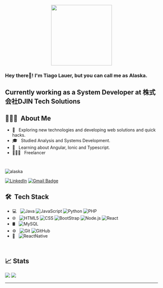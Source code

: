<p align="center">
  <img src="https://github.com/thompsonemerson/thompsonemerson/raw/master/cover-thompson.png" height="200"/>
</p>

<h3> Hey there👋! I'm Tiago Lauer, but you can call me as Alaska.</h2>
<h2> Currently working as a System Developer at 株式会社DJIN Tech Solutions</h2>

## 👨🏻‍💻 &nbsp;About Me 

- 🤔 &nbsp; Exploring new technologies and developing web solutions and quick hacks.
- 🎓 &nbsp; Studied Analysis and Systems Development.
- 💼 &nbsp; Learning about Angular, Ionic and Typescript.
- 👨🏻‍💻 &nbsp; Freelancer 

<br>
<p align="left"> <img src="https://komarev.com/ghpvc/?username=tiagolauer&label=Profile%20views&color=0e75b6&style=flat" alt="alaska" /> </p>

[![LinkedIn](https://img.shields.io/badge/-tiagolauer-blue?style=plastic&logo=linkedin&logoColor=white&link=https://www.linkedin.com/in/tiago-lauer-7601871ab/)](https://www.linkedin.com/in/tiago-lauer-7601871ab/)
[![Gmail Badge](https://img.shields.io/badge/-tiagoestrelalauer@gmail.com-c14438?style=flat-square&logo=Gmail&logoColor=white&link=mailto:tiagoestrelalauer@gmail.com)](mailto:tiagoestrelalauer@gmail.com)


## 🛠 &nbsp;Tech Stack

- 💻 &nbsp;
  ![Java](https://img.shields.io/badge/-Java-333333?style=flat&logo=Java&logoColor=007396)
  ![JavaScript](https://img.shields.io/badge/-JavaScript-333333?style=flat&logo=javascript)
  ![Python](https://img.shields.io/badge/-Python-333333?style=flat&logo=python)
  ![PHP](https://img.shields.io/badge/-PHP-333333?style=flat&logo=php)
- 🌐 &nbsp;
  ![HTML5](https://img.shields.io/badge/-HTML5-333333?style=flat&logo=HTML5)
  ![CSS](https://img.shields.io/badge/-CSS-333333?style=flat&logo=CSS3&logoColor=1572B6)
  ![BootStrap](https://img.shields.io/badge/-BootStrap-333333?style=flat&logo=bootstrap&logoColor=1572B6)
  ![Node.js](https://img.shields.io/badge/-Node.js-333333?style=flat&logo=node.js)
  ![React](https://img.shields.io/badge/-React-333333?style=flat&logo=react)
- 🛢 &nbsp;
  ![MySQL](https://img.shields.io/badge/-MySQL-333333?style=flat&logo=mysql)
- ⚙️ &nbsp;
  ![Git](https://img.shields.io/badge/-Git-333333?style=flat&logo=git)
  ![GitHub](https://img.shields.io/badge/-GitHub-333333?style=flat&logo=github)
- 📱 &nbsp;
  ![ReactNative](https://img.shields.io/badge/-React%20Native-333333?style=flat&logo=react)
  

<br/>

## 📈 Stats

  <img src = "https://github-readme-stats.vercel.app/api?username=tiagolauer&show_icons=true&theme=tokyonight&line_height=27">
  <img src = "https://github-readme-stats.vercel.app/api/top-langs/?username=tiagolauer&theme=tokyonight">

----

